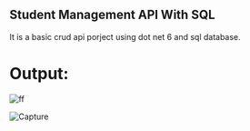 ## Student Management API With SQL
It is a basic crud api porject using dot net 6 and sql database.


# Output:


![ff](https://github.com/Shaiful191/BMICalculator/assets/118191679/412c2437-a40c-4eb4-b132-4ac77f587aa5)

![Capture](https://github.com/Shaiful191/BMICalculator/assets/118191679/3d3b975e-a1c4-42fe-9872-7ba975773e70)







